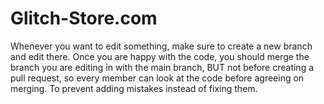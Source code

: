 # Glitch-Store.com
 Whenever you want to edit something, make sure to create a new branch and edit there. Once you are happy with the code, you should merge the branch you are editing in with the main branch, BUT not before creating a pull request, so every member can look at the code before agreeing on merging. To prevent adding mistakes instead of fixing them.
